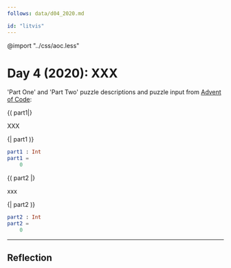 ```yaml
---
follows: data/d04_2020.md

id: "litvis"
---
```


@import "../css/aoc.less"

# Day 4 (2020): XXX

'Part One' and 'Part Two' puzzle descriptions and puzzle input from [Advent of Code](https://adventofcode.com/2020/day/4):

{( part1|}

XXX

{| part1 )}

```elm {l r}
part1 : Int
part1 =
    0
```

{( part2 |}

xxx

{| part2 )}

```elm {l r}
part2 : Int
part2 =
    0
```

---

## Reflection
